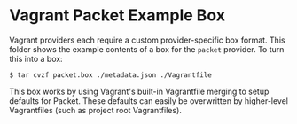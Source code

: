 # Vagrant Packet Example Box

Vagrant providers each require a custom provider-specific box format.
This folder shows the example contents of a box for the `packet` provider.
To turn this into a box:

```
$ tar cvzf packet.box ./metadata.json ./Vagrantfile
```

This box works by using Vagrant's built-in Vagrantfile merging to setup
defaults for Packet. These defaults can easily be overwritten by higher-level
Vagrantfiles (such as project root Vagrantfiles).
